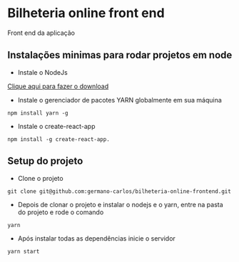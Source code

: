 # Bilheteria online front end
Front end da aplicação


## Instalações minimas para rodar projetos em node

- Instale o NodeJs

[Clique aqui para fazer o download](https://nodejs.org/pt-br/download/)


- Instale o gerenciador de pacotes YARN globalmente em sua máquina
```
npm install yarn -g
```

- Instale o create-react-app
```
npm install -g create-react-app.
```


## Setup do projeto

- Clone o projeto
```
git clone git@github.com:germano-carlos/bilheteria-online-frontend.git
```
- Depois de clonar o projeto e instalar o nodejs e o yarn, entre na pasta do projeto e rode o comando
```
yarn
```

- Após instalar todas as dependências inicie o servidor
```
yarn start
``` 
